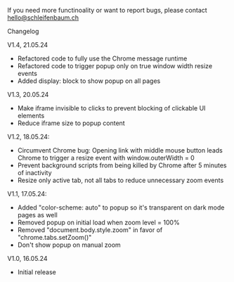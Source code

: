 If you need more functinoality or want to report bugs, please contact hello@schleifenbaum.ch

Changelog

V1.4, 21.05.24
- Refactored code to fully use the Chrome message runtime
- Refactored code to trigger popup only on true window width resize events
- Added display: block to show popup on all pages

V1.3, 20.05.24
- Make iframe invisible to clicks to prevent blocking of clickable UI elements
- Reduce iframe size to popup content

V1.2, 18.05.24:
- Circumvent Chrome bug: Opening link with middle mouse button leads Chrome to trigger a resize event with window.outerWidth = 0
- Prevent background scripts from being killed by Chrome after 5 minutes of inactivity
- Resize only active tab, not all tabs to reduce unnecessary zoom events

V1.1, 17.05.24:
- Added "color-scheme: auto" to popup so it's transparent on dark mode pages as well
- Removed popup on initial load when zoom level = 100%
- Removed "document.body.style.zoom" in favor of "chrome.tabs.setZoom()"
- Don't show popup on manual zoom

V1.0, 16.05.24
- Initial release
